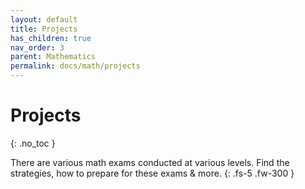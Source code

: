 ```yaml
---
layout: default
title: Projects
has_children: true
nav_order: 3
parent: Mathematics
permalink: docs/math/projects
---
```


# Projects
{: .no_toc }

There are various math exams conducted at various levels. Find the strategies, how to prepare for these exams & more.
{: .fs-5 .fw-300 }